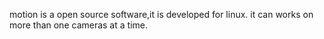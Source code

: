 motion is a open source software,it is developed for linux.
it can works on more than one cameras at a time.
